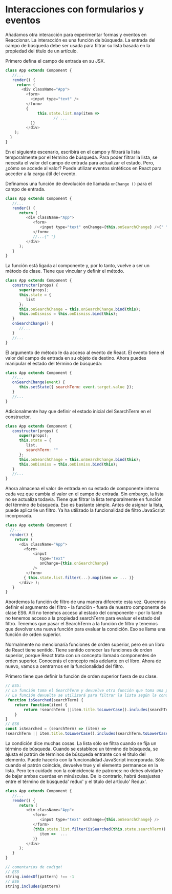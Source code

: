 # Interacciones con formularios y eventos

Añadamos otra interacción para experimentar formas y eventos en Reaccionar. La interacción es una función de búsqueda. La entrada del campo de búsqueda debe ser usada para filtrar su lista basada en la propiedad del título de un artículo.

Primero defina el campo de entrada en su JSX.

```js
class App extends Component {
   //...
   render() {
     return (
       <div className="App">
         <form>
           <input type="text" />
         </form>
         {
              this.state.list.map(item =>
                     // ...
           )} 
         </div>
    ); 
  }
}
```
En el siguiente escenario, escribirá en el campo y filtrará la lista temporalmente por el término de búsqueda. Para poder filtrar la lista, se necesita el valor del campo de entrada para actualizar el estado. Pero, ¿cómo se accede al valor? Puede utilizar eventos sintéticos en React para acceder a la carga útil del evento.

Definamos una función de devolución de llamada `onChange ()` para el campo de entrada.

```js
class App extends Component {
   //...
   render() {
      return (
         <div className="App">
            <form>
               <input type="text" onChange={this.onSearchChange} />{" "}
            </form>
            //...{" "}
         </div>
      );
   }
}
```
La función está ligada al componente y,  por lo tanto, vuelve a ser un método de clase. Tiene que vincular y definir el método.

```js
class App extends Component {
   constructor(props) {
      super(props);
      this.state = {
         list
      };
      this.onSearchChange = this.onSearchChange.bind(this);
      this.onDismiss = this.onDismiss.bind(this);
   }
   onSearchChange() {
      //...
   }
   //...
}
```
El argumento de método le da acceso al evento de React. El evento tiene el valor del campo de entrada en su objeto de destino. Ahora puedes manipular el estado del término de búsqueda:

```js
class App extends Component {
   //...
   onSearchChange(event) {
      this.setState({ searchTerm: event.target.value });
   }
   //...
}
```
Adicionalmente hay que definir el estado inicial del SearchTerm en el constructor.

```js
class App extends Component {
   constructor(props) {
      super(props);
      this.state = {
         list,
         searchTerm: ""
      };
      this.onSearchChange = this.onSearchChange.bind(this);
      this.onDismiss = this.onDismiss.bind(this);
   }
   //...
}
```

Ahora almacena el valor de entrada en su estado de componente interno cada vez que cambia el valor en el campo de entrada. Sin embargo, la lista no se actualiza todavía. Tiene que filtrar la lista temporalmente en función del término de búsqueda. Eso es bastante simple. Antes de asignar la lista, puede aplicarle un filtro. Ya ha utilizado la funcionalidad de filtro JavaScript incorporada.


```js
class App extends Component {
  //...
  render() {
    return (
      <div className="App">
        <form>
            <input
               type="text"
               onChange={this.onSearchChange}
            /> 
         </form>
        { this.state.list.filter(...).map(item => ... )}
      </div> );
   } 
}
```

Abordemos la función de filtro de una manera diferente esta vez. Queremos definir el argumento del filtro - la función - fuera de nuestro componente de clase ES6. Allí no tenemos acceso al estado del componente - por lo tanto no tenemos acceso a la propiedad searchTerm para evaluar el estado del filtro. Tenemos que pasar el SearchTerm a la función de filtro y tenemos que devolver una nueva función para evaluar la condición. Eso se llama una función de orden superior.

Normalmente no mencionaría funciones de orden superior, pero en un libro de React tiene sentido. Tiene sentido conocer las funciones de orden superior, porque React trata con un concepto llamado componentes de orden superior. Conocerás el concepto más adelante en el libro. Ahora de nuevo, vamos a centrarnos en la funcionalidad del filtro.

Primero tiene que definir la función de orden superior fuera de su clase.

```js
// ES5:
// La función toma el SearchTerm y devuelve otra función que toma una posición. 
// La función devuelta se utilizará para filtrar la lista según la condición definida en la función. 
 function isSearched(searchTerm) {
    return function(item) {
        return !searchTerm ||item.title.toLowerCase().includes(searchTerm.toLowerCase());
    } 
}
// ES6
const isSearched = (searchTerm) => (item) =>
!searchTerm || item.title.toLowerCase().includes(searchTerm.toLowerCase());
```
La condición dice muchas cosas. La lista sólo se filtra cuando se fija un término de búsqueda. Cuando se establece un término de búsqueda, se ajusta el patrón de términos de búsqueda entrante con el título del elemento. Puede hacerlo con la funcionalidad JavaScript incorporada. Sólo cuando el patrón coincide, devuelve true y el elemento permanece en la lista. Pero ten cuidado con la coincidencia de patrones: no debes olvidarte de bajar ambas cuerdas en minúsculas. De lo contrario, habrá desajustes entre el término de búsqueda' redux' y el título del artículo' Redux'.

```js
class App extends Component {
   //...
   render() {
      return (
         <div className="App">
            <form>
               <input type="text" onChange={this.onSearchChange} />
            </form>
            {this.state.list.filter(isSearched(this.state.searchTerm)).map(
               item =>  ...
            )}
         </div>
      );
   }
}

// comentarios de codigo!
// ES5
string.indexOf(pattern) !== -1 
// ES6
string.includes(pattern)

```

